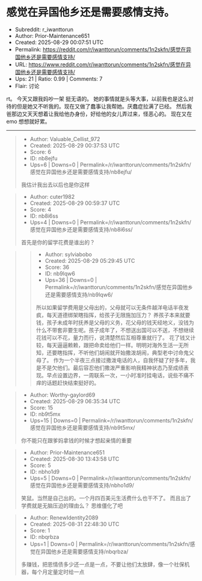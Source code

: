 # 感觉在异国他乡还是需要感情支持。

- Subreddit: r_iwanttorun
- Author: Prior-Maintenance651
- Created: 2025-08-29 00:07:51 UTC
- Permalink: https://reddit.com/r/iwanttorun/comments/1n2skfn/感觉在异国他乡还是需要感情支持/
- URL: https://www.reddit.com/r/iwanttorun/comments/1n2skfn/感觉在异国他乡还是需要感情支持/
- Ups: 21 | Ratio: 0.99 | Comments: 7
- Flair: 讨论


rt。 今天又跟我妈吵一架 挺无语的。
她的事情就是头等大事，以前我也是这么对待的但是她又不听我的。现在又做了蠢事让我帮她。厌蠢症拉满了已经。
然后我爸那边又天天想着让我给他办身份，好给他的女儿弄过来，怪恶心的。
现在又在emo 想想就好累。


---

> - Author: Valuable_Cellist_972
> - Created: 2025-08-29 00:37:53 UTC
> - Score: 6
> - ID: nb8ejfu
> - Ups=6 | Downs=0 | Permalink=/r/iwanttorun/comments/1n2skfn/感觉在异国他乡还是需要感情支持/nb8ejfu/
>
> 我估计我出去以后也是你这样

> - Author: cuter1982
> - Created: 2025-08-29 00:59:37 UTC
> - Score: 4
> - ID: nb8i6ss
> - Ups=4 | Downs=0 | Permalink=/r/iwanttorun/comments/1n2skfn/感觉在异国他乡还是需要感情支持/nb8i6ss/
>
> 首先是你的留学花费是谁出的？

>> - Author: sylviabobo
>> - Created: 2025-08-29 05:29:45 UTC
>> - Score: 36
>> - ID: nb9lqw6
>> - Ups=36 | Downs=0 | Permalink=/r/iwanttorun/comments/1n2skfn/感觉在异国他乡还是需要感情支持/nb9lqw6/
>>
>> 所以如果留学费用是父母出的，父母就可以无条件越洋电话半夜发疯，每天道德绑架瞎指挥，给孩子无限施加压力？
>> 养孩子本来就要钱，孩子未成年时抚养是父母的义务，花父母的钱天经地义，没钱为什么不带套非要生呢。孩子成年了，不想送出国可以不送，不想继续花钱可以不花，量力而行，说清楚然后互相尊重就行了。
>> 花了钱又计较，每天逼逼赖赖，跟把命卖给他们一样。明明对海外生活一无所知，还要瞎指挥，不听他们胡闹就开始撒泼胡闹，典型老中讨命鬼父母了。
>> 作为一个半夜三点接过撒泼电话的人，自我怀疑了好多年，我是不是欠他们。最后容忍他们撒泼严重影响我精神状态乃至成绩表现。早点设置边界，一周联系一次，一小时准时挂电话，说些不痛不痒的话题赶快结束挺好的。

> - Author: Worthy-gaylord69
> - Created: 2025-08-29 06:35:34 UTC
> - Score: 15
> - ID: nb9t5mx
> - Ups=15 | Downs=0 | Permalink=/r/iwanttorun/comments/1n2skfn/感觉在异国他乡还是需要感情支持/nb9t5mx/
>
> 你不能只在跟爹妈拿钱的时候才想起亲情的重要

> - Author: Prior-Maintenance651
> - Created: 2025-08-30 13:43:58 UTC
> - Score: 5
> - ID: nbho1d9
> - Ups=5 | Downs=0 | Permalink=/r/iwanttorun/comments/1n2skfn/感觉在异国他乡还是需要感情支持/nbho1d9/
>
> 笑鼠。当然是自己出的。一个月四百美元生活费什么也干不了。 而且出了学费就是无脑压迫的理由么？ 思维僵化了吧

> - Author: RenewIdentity2089
> - Created: 2025-08-31 22:48:30 UTC
> - Score: 1
> - ID: nbqrbza
> - Ups=1 | Downs=0 | Permalink=/r/iwanttorun/comments/1n2skfn/感觉在异国他乡还是需要感情支持/nbqrbza/
>
> 多赚钱，把恩情债多少还一点是一点，不要让他们太放肆，像一个社保机器，每个月定量定时给一点
